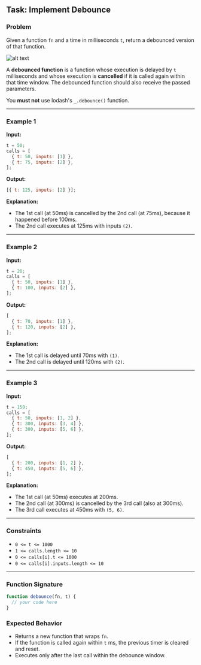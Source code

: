 ## Task: Implement Debounce

### Problem

Given a function `fn` and a time in milliseconds `t`, return a debounced version of that function.

![alt text](https://assets.leetcode.com/uploads/2023/04/08/screen-shot-2023-04-08-at-11048-pm.png)

A **debounced function** is a function whose execution is delayed by `t` milliseconds and whose execution is **cancelled** if it is called again within that time window. The debounced function should also receive the passed parameters.

You **must not** use lodash's `_.debounce()` function.

---

### Example 1

**Input:**

```js
t = 50;
calls = [
  { t: 50, inputs: [1] },
  { t: 75, inputs: [2] },
];
```

**Output:**

```js
[{ t: 125, inputs: [2] }];
```

**Explanation:**

- The 1st call (at 50ms) is cancelled by the 2nd call (at 75ms), because it happened before 100ms.
- The 2nd call executes at 125ms with inputs `(2)`.

---

### Example 2

**Input:**

```js
t = 20;
calls = [
  { t: 50, inputs: [1] },
  { t: 100, inputs: [2] },
];
```

**Output:**

```js
[
  { t: 70, inputs: [1] },
  { t: 120, inputs: [2] },
];
```

**Explanation:**

- The 1st call is delayed until 70ms with `(1)`.
- The 2nd call is delayed until 120ms with `(2)`.

---

### Example 3

**Input:**

```js
t = 150;
calls = [
  { t: 50, inputs: [1, 2] },
  { t: 300, inputs: [3, 4] },
  { t: 300, inputs: [5, 6] },
];
```

**Output:**

```js
[
  { t: 200, inputs: [1, 2] },
  { t: 450, inputs: [5, 6] },
];
```

**Explanation:**

- The 1st call (at 50ms) executes at 200ms.
- The 2nd call (at 300ms) is cancelled by the 3rd call (also at 300ms).
- The 3rd call executes at 450ms with `(5, 6)`.

---

### Constraints

- `0 <= t <= 1000`
- `1 <= calls.length <= 10`
- `0 <= calls[i].t <= 1000`
- `0 <= calls[i].inputs.length <= 10`

---

### Function Signature

```js
function debounce(fn, t) {
  // your code here
}
```

### Expected Behavior

- Returns a new function that wraps `fn`.
- If the function is called again within `t` ms, the previous timer is cleared and reset.
- Executes only after the last call within the debounce window.

